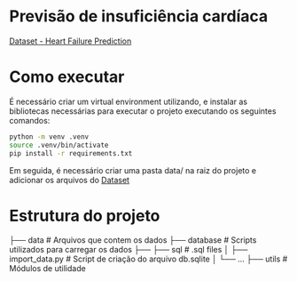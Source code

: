 # Previsão de insuficiência cardíaca

[Dataset - Heart Failure Prediction](https://www.kaggle.com/andrewmvd/heart-failure-clinical-data)

# Como executar

É necessário criar um virtual environment utilizando, e instalar as bibliotecas necessárias para executar o projeto executando os seguintes comandos:

```sh
python -m venv .venv
source .venv/bin/activate
pip install -r requirements.txt
```

Em seguida, é necessário criar uma pasta data/ na raiz do projeto e adicionar os arquivos do [Dataset](https://www.kaggle.com/andrewmvd/heart-failure-clinical-data)

# Estrutura do projeto


├── data                    # Arquivos que contem os dados
├── database                # Scripts utilizados para carregar os dados
├── ├── sql                 # .sql files
│   ├── import_data.py      # Script de criação do arquivo db.sqlite
│   └── ...
├── utils                   # Módulos de utilidade
